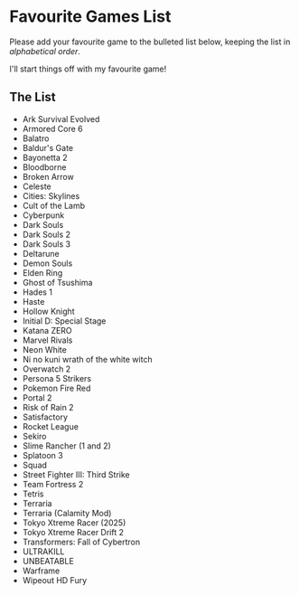 # Favourite Games List

Please add your favourite game to the bulleted list below, keeping the list in *alphabetical order*.

I'll start things off with my favourite game!

## The List

* Ark Survival Evolved
* Armored Core 6
* Balatro
* Baldur's Gate
* Bayonetta 2
* Bloodborne
* Broken Arrow
* Celeste
* Cities: Skylines
* Cult of the Lamb
* Cyberpunk
* Dark Souls
* Dark Souls 2
* Dark Souls 3
* Deltarune
* Demon Souls
* Elden Ring
* Ghost of Tsushima
* Hades 1
* Haste
* Hollow Knight
* Initial D: Special Stage
* Katana ZERO
* Marvel Rivals
* Neon White
* Ni no kuni wrath of the white witch
* Overwatch 2
* Persona 5 Strikers
* Pokemon Fire Red
* Portal 2
* Risk of Rain 2
* Satisfactory
* Rocket League
* Sekiro
* Slime Rancher  (1 and 2)
* Splatoon 3
* Squad
* Street Fighter III: Third Strike
* Team Fortress 2
* Tetris
* Terraria
* Terraria (Calamity Mod)
* Tokyo Xtreme Racer (2025)
* Tokyo Xtreme Racer Drift 2
* Transformers: Fall of Cybertron
* ULTRAKILL
* UNBEATABLE
* Warframe
* Wipeout HD Fury

